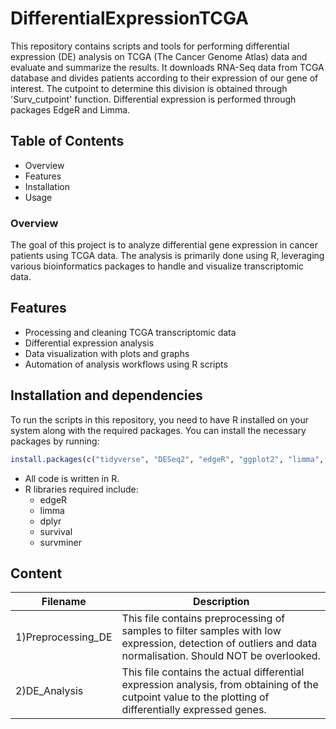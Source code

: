 # DifferentialExpressionTCGA
This repository contains scripts and tools for performing differential expression (DE) analysis on TCGA (The Cancer Genome Atlas) data and evaluate and summarize the results. It downloads RNA-Seq data from TCGA database and divides patients according to their expression of our gene of interest. The cutpoint to determine this division is obtained through 'Surv_cutpoint' function. 
Differential expression is performed through packages EdgeR and Limma.

## Table of Contents
* Overview
* Features
* Installation
* Usage

### Overview
The goal of this project is to analyze differential gene expression in cancer patients using TCGA data. The analysis is primarily done using R, leveraging various bioinformatics packages to handle and visualize transcriptomic data.

## Features

- Processing and cleaning TCGA transcriptomic data
- Differential expression analysis
- Data visualization with plots and graphs
- Automation of analysis workflows using R scripts

## Installation and dependencies
To run the scripts in this repository, you need to have R installed on your system along with the required packages. You can install the necessary packages by running:

```R
install.packages(c("tidyverse", "DESeq2", "edgeR", "ggplot2", "limma", "dplyr", "survival", "survminer"))
```

- All code is written in R.
- R libraries required include:
  - edgeR
  - limma
  - dplyr
  - survival
  - survminer

Content
------------
| Filename      | Description   | 
|------------------|-------------| 
| 1)Preprocessing_DE | This file contains preprocessing of samples to filter samples with low expression, detection of outliers and data normalisation. Should NOT be overlooked. | 
| 2)DE_Analysis      | This file contains the actual differential expression analysis, from obtaining of the cutpoint value to the plotting of differentially expressed genes.| 
